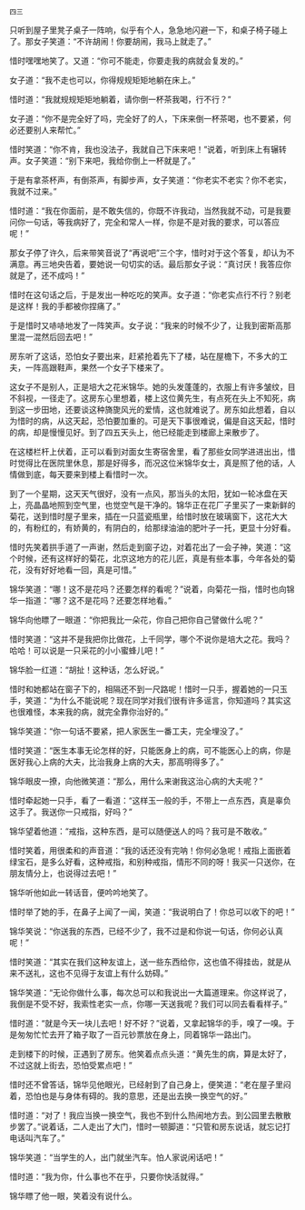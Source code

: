     四三 

   只听到屋子里凳子桌子一阵响，似乎有个人，急急地闪避一下，和桌子椅子碰上了。那女子笑道：“不许胡闹！你要胡闹，我马上就走了。”

   惜时嘿嘿地笑了。又道：“你可不能走，你要走我的病就会复发的。”

   女子道：“我不走也可以，你得规规矩矩地躺在床上。”

   惜时道：“我就规规矩矩地躺着，请你倒一杯茶我喝，行不行？”

   女子道：“你不是完全好了吗，完全好了的人，下床来倒一杯茶喝，也不要紧，何必还要别人来帮忙。”

   惜时笑道：“你不肯，我也没法子，我就自己下床来吧！”说着，听到床上有辗转声。女子笑道：“别下来吧，我给你倒上一杯就是了。”

   于是有拿茶杯声，有倒茶声，有脚步声，女子笑道：“你老实不老实？你不老实，我就不过来。”

   惜时道：“我在你面前，是不敢失信的，你既不许我动，当然我就不动，可是我要问你一句话，等我病好了，完全和常人一样，你是不是对我的要求，可以答应呢！”

   那女子停了许久，后来带笑音说了“再说吧”三个字，惜时对于这个答复，却认为不满意。再三地央告着，要她说一句切实的话。最后那女子说：“真讨厌！我答应你就是了，还不成吗！”

   惜时在这句话之后，于是发出一种吃吃的笑声。女子道：“你老实点行不行？别老是这样！我的手都被你捏痛了。”

   于是惜时又哧哧地发了一阵笑声。女子说：“我来的时候不少了，让我到密斯高那里混一混然后回去吧！”

   房东听了这话，恐怕女子要出来，赶紧抢着先下了楼，站在屋檐下，不多大的工夫，一阵高跟鞋声，果然一个女子下楼来了。

   这女子不是别人，正是培大之花米锦华。她的头发蓬蓬的，衣服上有许多皱纹，目不斜视，一径走了。这房东心里想着，楼上这位黄先生，有点死在头上不知死，病到这一步田地，还要谈这种旖旎风光的爱情，这也就难说了。房东如此想着，自以为惜时的病，从这天起，恐怕要加重的。可是天下事很难说，偏是自这天起，惜时的病，却是慢慢见好。到了四五天头上，他已经能走到楼廊上来散步了。

   在这楼栏杆上伏着，正可以看到对面女生寄宿舍里，看了那些女同学进进出出，惜时觉得比在医院里休息，那是好得多，而况这位米锦华女士，真是照了他的话，人情做到底，每天要来到楼上看惜时一次。

   到了一个星期，这天天气很好，没有一点风，那当头的太阳，犹如一轮冰盘在天上，亮晶晶地照到空气里，也觉空气是干净的。锦华正在花厂子里买了一束新鲜的菊花，送到惜时屋子里来，插在一只蓝瓷瓶里，给惜时放在玻璃窗下，这花大大的，有粉红的，有娇黄的，有阴白的，给那绿油油的肥叶子一托，更显十分好看。

   惜时先笑着拱手道了一声谢，然后走到窗子边，对着花出了一会子神，笑道：“这个时候，还有这样好的菊花，北京这地方的花儿匠，真是有些本事，今年各处的菊花，没有好好地看一回，真是可惜。”

   锦华笑道：“哪！这不是花吗？还要怎样的看呢？”说着，向菊花一指，惜时也向锦华一指道：“哪？这不是花吗？还要怎样地看。”

   锦华向他瞟了一眼道：“你把我比一朵花，你自己把你自己譬做什么呢？”

   惜时笑道：“这并不是我把你比做花，上千同学，哪个不说你是培大之花。我吗？哈哈！可以说是一只采花的小小蜜蜂儿吧！”

   锦华脸一红道：“胡扯！这种话，怎么好说。”

   惜时和她都站在窗子下的，相隔还不到一尺路呢！惜时一只手，握着她的一只玉手，笑道：“为什么不能说呢？现在同学对我们很有许多谣言，你知道吗？其实这也很难怪，本来我的病，就完全靠你治好的。”

   锦华笑道：“你一句话不要紧，把人家医生一番工夫，完全埋没了。”

   惜时笑道：“医生本事无论怎样的好，只能医身上的病，可不能医心上的病，你是医好我心上病的大夫，比治我身上病的大夫，那高明得多了。”

   锦华眼皮一撩，向他微笑道：“那么，用什么来谢我这治心病的大夫呢？”

   惜时牵起她一只手，看了一看道：“这样玉一般的手，不带上一点东西，真是辜负这手了。我送你一只戒指，好吗？”

   锦华望着他道：“戒指，这种东西，是可以随便送人的吗？我可是不敢收。”

   惜时笑着，用很柔和的声音道：“我的话还没有完呐！你何必急呢！戒指上面嵌着绿宝石，是多么好看，这种戒指，和别种戒指，情形不同的呀！我买一只送你，在朋友情分上，也说得过去吧！”

   锦华听他如此一转话音，便吟吟地笑了。

   惜时举了她的手，在鼻子上闻了一闻，笑道：“我说明白了！你总可以收下的吧！”

   锦华笑说：“你送我的东西，已经不少了，我不过是和你说一句话，你何必认真呢！”

   惜时笑道：“其实在我们这种友谊上，送一些东西给你，这也值不得挂齿，就是从来不送礼，这也不见得于友谊上有什么妨碍。”

   锦华笑道：“无论你做什么事，每次总可以和我说出一大篇道理来。你这样说了，我倒是不受不好，我索性老实一点，你哪一天送我呢？我们可以同去看看样子。”

   惜时道：“就是今天一块儿去吧！好不好？”说着，又拿起锦华的手，嗅了一嗅。于是匆匆忙忙去开了箱子取了一百元钞票放在身上，同着锦华一路出门。

   走到楼下的时候，正遇到了房东。他笑着点点头道：“黄先生的病，算是太好了，不过这就上街去，恐怕受累点吧！”

   惜时还不曾答话，锦华见他眼光，已经射到了自己身上，便笑道：“老在屋子里闷着，恐怕也是与身体有碍的。我的意思，还是出去换一换空气的好。”

   惜时道：“对了！我应当换一换空气，我也不到什么热闹地方去。到公园里去散散步罢了。”说着话，二人走出了大门，惜时一顿脚道：“只管和房东说话，就忘记打电话叫汽车了。”

   锦华笑道：“当学生的人，出门就坐汽车。怕人家说闲话吧！”

   惜时道：“我为你，什么事也不在乎，只要你快活就得。”

   锦华瞟了他一眼，笑着没有说什么。

